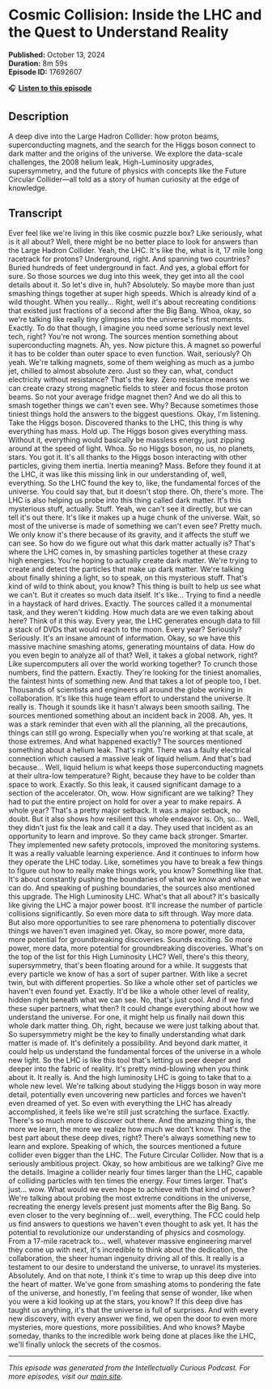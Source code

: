 # Cosmic Collision: Inside the LHC and the Quest to Understand Reality

**Published:** October 13, 2024  
**Duration:** 8m 59s  
**Episode ID:** 17692607

🎧 **[Listen to this episode](https://intellectuallycurious.buzzsprout.com/2529712/episodes/17692607-cosmic-collision-inside-the-lhc-and-the-quest-to-understand-reality)**

## Description

A deep dive into the Large Hadron Collider: how proton beams, superconducting magnets, and the search for the Higgs boson connect to dark matter and the origins of the universe. We explore the data-scale challenges, the 2008 helium leak, High-Luminosity upgrades, supersymmetry, and the future of physics with concepts like the Future Circular Collider—all told as a story of human curiosity at the edge of knowledge.

## Transcript

Ever feel like we're living in this like cosmic puzzle box? Like seriously, what is it all about? Well, there might be no better place to look for answers than the Large Hadron Collider. Yeah, the LHC. It's like the, what is it, 17 mile long racetrack for protons? Underground, right. And spanning two countries? Buried hundreds of feet underground in fact. And yes, a global effort for sure. So those sources we dug into this week, they get into all the cool details about it. So let's dive in, huh? Absolutely. So maybe more than just smashing things together at super high speeds. Which is already kind of a wild thought. When you really... Right, well it's about recreating conditions that existed just fractions of a second after the Big Bang. Whoa, okay, so we're talking like really tiny glimpses into the universe's first moments. Exactly. To do that though, I imagine you need some seriously next level tech, right? You're not wrong. The sources mention something about superconducting magnets. Ah, yes. Now picture this. A magnet so powerful it has to be colder than outer space to even function. Wait, seriously? Oh yeah. We're talking magnets, some of them weighing as much as a jumbo jet, chilled to almost absolute zero. Just so they can, what, conduct electricity without resistance? That's the key. Zero resistance means we can create crazy strong magnetic fields to steer and focus those proton beams. So not your average fridge magnet then? And we do all this to smash together things we can't even see. Why? Because sometimes those tiniest things hold the answers to the biggest questions. Okay, I'm listening. Take the Higgs boson. Discovered thanks to the LHC, this thing is why everything has mass. Hold up. The Higgs boson gives everything mass. Without it, everything would basically be massless energy, just zipping around at the speed of light. Whoa. So no Higgs boson, no us, no planets, stars. You got it. It's all thanks to the Higgs boson interacting with other particles, giving them inertia. Inertia meaning? Mass. Before they found it at the LHC, it was like this missing link in our understanding of, well, everything. So the LHC found the key to, like, the fundamental forces of the universe. You could say that, but it doesn't stop there. Oh, there's more. The LHC is also helping us probe into this thing called dark matter. It's this mysterious stuff, actually. Stuff. Yeah, we can't see it directly, but we can tell it's out there. It's like it makes up a huge chunk of the universe. Wait, so most of the universe is made of something we can't even see? Pretty much. We only know it's there because of its gravity, and it affects the stuff we can see. So how do we figure out what this dark matter actually is? That's where the LHC comes in, by smashing particles together at these crazy high energies. You're hoping to actually create dark matter. We're trying to create and detect the particles that make up dark matter. We're talking about finally shining a light, so to speak, on this mysterious stuff. That's kind of wild to think about, you know? This thing is built to help us see what we can't. But it creates so much data itself. It's like... Trying to find a needle in a haystack of hard drives. Exactly. The sources called it a monumental task, and they weren't kidding. How much data are we even talking about here? Think of it this way. Every year, the LHC generates enough data to fill a stack of DVDs that would reach to the moon. Every year? Seriously? Seriously. It's an insane amount of information. Okay, so we have this massive machine smashing atoms, generating mountains of data. How do you even begin to analyze all of that? Well, it takes a global network, right? Like supercomputers all over the world working together? To crunch those numbers, find the pattern. Exactly. They're looking for the tiniest anomalies, the faintest hints of something new. And that takes a lot of people too, I bet. Thousands of scientists and engineers all around the globe working in collaboration. It's like this huge team effort to understand the universe. It really is. Though it sounds like it hasn't always been smooth sailing. The sources mentioned something about an incident back in 2008. Ah, yes. It was a stark reminder that even with all the planning, all the precautions, things can still go wrong. Especially when you're working at that scale, at those extremes. And what happened exactly? The sources mentioned something about a helium leak. That's right. There was a faulty electrical connection which caused a massive leak of liquid helium. And that's bad because... Well, liquid helium is what keeps those superconducting magnets at their ultra-low temperature? Right, because they have to be colder than space to work. Exactly. So this leak, it caused significant damage to a section of the accelerator. Oh, wow. How significant are we talking? They had to put the entire project on hold for over a year to make repairs. A whole year? That's a pretty major setback. It was a major setback, no doubt. But it also shows how resilient this whole endeavor is. Oh, so... Well, they didn't just fix the leak and call it a day. They used that incident as an opportunity to learn and improve. So they came back stronger. Smarter. They implemented new safety protocols, improved the monitoring systems. It was a really valuable learning experience. And it continues to inform how they operate the LHC today. Like, sometimes you have to break a few things to figure out how to really make things work, you know? Something like that. It's about constantly pushing the boundaries of what we know and what we can do. And speaking of pushing boundaries, the sources also mentioned this upgrade. The High Luminosity LHC. What's that all about? It's basically like giving the LHC a major power boost. It'll increase the number of particle collisions significantly. So even more data to sift through. Way more data. But also more opportunities to see rare phenomena to potentially discover things we haven't even imagined yet. Okay, so more power, more data, more potential for groundbreaking discoveries. Sounds exciting. So more power, more data, more potential for groundbreaking discoveries. What's on the top of the list for this High Luminosity LHC? Well, there's this theory, supersymmetry, that's been floating around for a while. It suggests that every particle we know of has a sort of super partner. With like a secret twin, but with different properties. So like a whole other set of particles we haven't even found yet. Exactly. It'd be like a whole other level of reality, hidden right beneath what we can see. No, that's just cool. And if we find these super partners, what then? It could change everything about how we understand the universe. For one, it might help us finally nail down this whole dark matter thing. Oh, right, because we were just talking about that. So supersymmetry might be the key to finally understanding what dark matter is made of. It's definitely a possibility. And beyond dark matter, it could help us understand the fundamental forces of the universe in a whole new light. So the LHC is like this tool that's letting us peer deeper and deeper into the fabric of reality. It's pretty mind-blowing when you think about it. It really is. And the high luminosity LHC is going to take that to a whole new level. We're talking about studying the Higgs boson in way more detail, potentially even uncovering new particles and forces we haven't even dreamed of yet. So even with everything the LHC has already accomplished, it feels like we're still just scratching the surface. Exactly. There's so much more to discover out there. And the amazing thing is, the more we learn, the more we realize how much we don't know. That's the best part about these deep dives, right? There's always something new to learn and explore. Speaking of which, the sources mentioned a future collider even bigger than the LHC. The Future Circular Collider. Now that is a seriously ambitious project. Okay, so how ambitious are we talking? Give me the details. Imagine a collider nearly four times larger than the LHC, capable of colliding particles with ten times the energy. Four times larger. That's just... wow. What would we even hope to achieve with that kind of power? We're talking about probing the most extreme conditions in the universe, recreating the energy levels present just moments after the Big Bang. So even closer to the very beginning of... well, everything. The FCC could help us find answers to questions we haven't even thought to ask yet. It has the potential to revolutionize our understanding of physics and cosmology. From a 17-mile racetrack to... well, whatever massive engineering marvel they come up with next, it's incredible to think about the dedication, the collaboration, the sheer human ingenuity driving all of this. It really is a testament to our desire to understand the universe, to unravel its mysteries. Absolutely. And on that note, I think it's time to wrap up this deep dive into the heart of matter. We've gone from smashing atoms to pondering the fate of the universe, and honestly, I'm feeling that sense of wonder, like when you were a kid looking up at the stars, you know? If this deep dive has taught us anything, it's that the universe is full of surprises. And with every new discovery, with every answer we find, we open the door to even more mysteries, more questions, more possibilities. And who knows? Maybe someday, thanks to the incredible work being done at places like the LHC, we'll finally unlock the secrets of the cosmos.

---
*This episode was generated from the Intellectually Curious Podcast. For more episodes, visit our [main site](https://intellectuallycurious.buzzsprout.com).*
